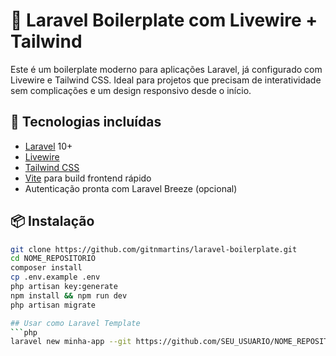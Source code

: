 # 🚀 Laravel Boilerplate com Livewire + Tailwind

Este é um boilerplate moderno para aplicações Laravel, já configurado com Livewire e Tailwind CSS. Ideal para projetos que precisam de interatividade sem complicações e um design responsivo desde o início.

## 🧰 Tecnologias incluídas

- [Laravel](https://laravel.com/) 10+
- [Livewire](https://livewire.laravel.com/)
- [Tailwind CSS](https://tailwindcss.com/)
- [Vite](https://vitejs.dev/) para build frontend rápido
- Autenticação pronta com Laravel Breeze (opcional)

## 📦 Instalação

```bash
git clone https://github.com/gitnmartins/laravel-boilerplate.git
cd NOME_REPOSITORIO
composer install
cp .env.example .env
php artisan key:generate
npm install && npm run dev
php artisan migrate

## Usar como Laravel Template
```php
laravel new minha-app --git https://github.com/SEU_USUARIO/NOME_REPOSITORIO.git

